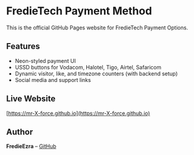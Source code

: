 # FredieTech Payment Method

This is the official GitHub Pages website for FredieTech Payment Options.

## Features
- Neon-styled payment UI
- USSD buttons for Vodacom, Halotel, Tigo, Airtel, Safaricom
- Dynamic visitor, like, and timezone counters (with backend setup)
- Social media and support links

## Live Website
[https://mr-X-force.github.io](https://mr-X-force.github.io)

## Author
**FredieEzra** – [GitHub](https://github.com/Fred1e)
